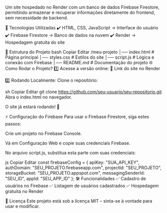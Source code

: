 Um site hospedado no Render com um banco de dados Firebase Firestore, permitindo armazenar e recuperar informações diretamente do frontend, sem necessidade de backend.

🚀 Tecnologias Utilizadas
✔️ HTML, CSS, JavaScript → Interface do usuário
✔️ Firebase Firestore → Banco de dados na nuvem
✔️ Render → Hospedagem gratuita do site

📂 Estrutura do Projeto
bash
Copiar
Editar
/meu-projeto
│── index.html      # Página principal
│── styles.css      # Estilos do site
│── script.js       # Lógica e conexão com Firebase
│── README.md       # Documentação do projeto
🌐 Como Rodar o Projeto?
1️⃣ Acesse a versão online:
📌 Link do site no Render

2️⃣ Rodando Localmente:
Clone o repositório:

sh
Copiar
Editar
git clone https://github.com/seu-usuario/seu-repositorio.git
Abra o index.html no navegador.

O site já estará rodando! 🚀

⚡ Configuração do Firebase
Para usar o Firebase Firestore, siga estes passos:

Crie um projeto no Firebase Console.

Vá em Configuração Web e copie suas credenciais Firebase.

No arquivo script.js, substitua esta parte com suas credenciais:

js
Copiar
Editar
const firebaseConfig = {
    apiKey: "SUA_API_KEY",
    authDomain: "SEU_PROJETO.firebaseapp.com",
    projectId: "SEU_PROJETO",
    storageBucket: "SEU_PROJETO.appspot.com",
    messagingSenderId: "SEU_ID",
    appId: "SEU_APP_ID"
};
🛠 Funcionalidades
✅ Cadastro de usuários no Firebase
✅ Listagem de usuários cadastrados
✅ Hospedagem gratuita no Render

📄 Licença
Este projeto está sob a licença MIT – sinta-se à vontade para usar e modificar.

